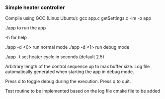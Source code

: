 ### Simple heater controller

Compile using GCC (Linux Ubuntu): gcc app.c getSettings.c -lm -o app

./app to run the app

 -h for help

./app -d <0> run normal mode
./app -d <1> run debug mode

./app -t <sec> set heater cycle in seconds (default 2.5)

Arbitrary length of the control sequence up to max buffer size. 
Log file automatically generated when starting the app in debug mode.

Press d to toggle debug during the execution.
Press q to quit.


Test routine to be implemented based on the log file
cmake file to be added


